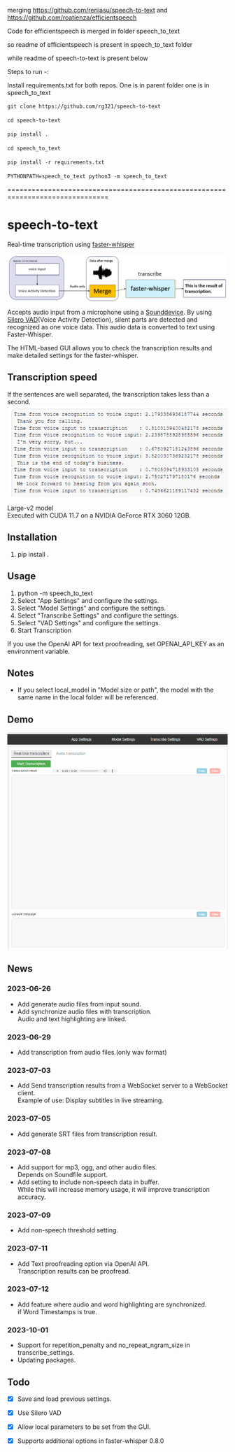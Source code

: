 merging https://github.com/reriiasu/speech-to-text and https://github.com/roatienza/efficientspeech

Code for efficientspeech is merged in folder speech_to_text

so readme of efficientspeech is present in speech_to_text folder

while readme of speech-to-text is present below

Steps to run -:

Install requirements.txt for both repos. One is in parent folder one is in speech_to_text
```
git clone https://github.com/rg321/speech-to-text

cd speech-to-text

pip install .

cd speech_to_text

pip install -r requirements.txt

PYTHONPATH=speech_to_text python3 -m speech_to_text
```

===============================================================================


# speech-to-text

Real-time transcription using [faster-whisper](https://github.com/guillaumekln/faster-whisper)

![architecture](docs/architecture.png)

Accepts audio input from a microphone using a [Sounddevice](https://github.com/spatialaudio/python-sounddevice). By using [Silero VAD](https://github.com/snakers4/silero-vad)(Voice Activity Detection), silent parts are detected and recognized as one voice data. This audio data is converted to text using Faster-Whisper.

The HTML-based GUI allows you to check the transcription results and make detailed settings for the faster-whisper.

## Transcription speed

If the sentences are well separated, the transcription takes less than a second.
![TranscriptionSpeed](docs/transcription_speed.png)

Large-v2 model  
Executed with CUDA 11.7 on a NVIDIA GeForce RTX 3060 12GB.

## Installation

1. pip install .

## Usage

1. python -m speech_to_text
1. Select "App Settings" and configure the settings.
1. Select "Model Settings" and configure the settings.
1. Select "Transcribe Settings" and configure the settings.
1. Select "VAD Settings" and configure the settings.
1. Start Transcription

If you use the OpenAI API for text proofreading, set OPENAI_API_KEY as an environment variable.

## Notes

- If you select local_model in "Model size or path", the model with the same name in the local folder will be referenced.

## Demo

![demo](docs/demo.gif)

## News

### 2023-06-26

- Add generate audio files from input sound.
- Add synchronize audio files with transcription.  
Audio and text highlighting are linked.

### 2023-06-29

- Add transcription from audio files.(only wav format)

### 2023-07-03

- Add Send transcription results from a WebSocket server to a WebSocket client.  
Example of use: Display subtitles in live streaming.

### 2023-07-05

- Add generate SRT files from transcription result.

### 2023-07-08

- Add support for mp3, ogg, and other audio files.  
Depends on Soundfile support.
- Add setting to include non-speech data in buffer.  
While this will increase memory usage, it will improve transcription accuracy.

### 2023-07-09

- Add non-speech threshold setting.

### 2023-07-11

- Add Text proofreading option via OpenAI API.  
Transcription results can be proofread.

### 2023-07-12

- Add feature where audio and word highlighting are synchronized.  
if Word Timestamps is true.

### 2023-10-01

- Support for repetition_penalty and no_repeat_ngram_size in transcribe_settings.
- Updating packages.

## Todo

- [x] Save and load previous settings.

- [x] Use Silero VAD

- [x] Allow local parameters to be set from the GUI.

- [x] Supports additional options in faster-whisper 0.8.0
